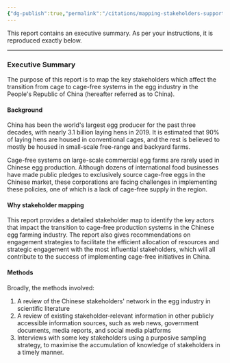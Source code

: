 ```yaml
---
{"dg-publish":true,"permalink":"/citations/mapping-stakeholders-supporting-the-transition-to-cage-free-egg-production-systems-in-china-global-food-partners/","created":"2025-10-23T17:42:46.493+01:00","updated":"2025-10-23T17:42:46.493+01:00"}
---
```



This report contains an executive summary. As per your instructions, it is reproduced exactly below.

***

### Executive Summary

The purpose of this report is to map the key stakeholders which affect the transition from cage to cage-free systems in the egg industry in the People's Republic of China (hereafter referred as to China).

#### Background

China has been the world's largest egg producer for the past three decades, with nearly 3.1 billion laying hens in 2019. It is estimated that 90% of laying hens are housed in conventional cages, and the rest is believed to mostly be housed in small-scale free-range and backyard farms.

Cage-free systems on large-scale commercial egg farms are rarely used in Chinese egg production. Although dozens of international food businesses have made public pledges to exclusively source cage-free eggs in the Chinese market, these corporations are facing challenges in implementing these policies, one of which is a lack of cage-free supply in the region.

#### Why stakeholder mapping

This report provides a detailed stakeholder map to identify the key actors that impact the transition to cage-free production systems in the Chinese egg farming industry. The report also gives recommendations on engagement strategies to facilitate the efficient allocation of resources and strategic engagement with the most influential stakeholders, which will all contribute to the success of implementing cage-free initiatives in China.

#### Methods

Broadly, the methods involved:

1) A review of the Chinese stakeholders' network in the egg industry in scientific literature
2) A review of existing stakeholder-relevant information in other publicly accessible information sources, such as web news, government documents, media reports, and social media platforms
3) Interviews with some key stakeholders using a purposive sampling strategy, to maximise the accumulation of knowledge of stakeholders in a timely manner.
